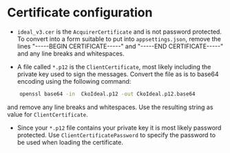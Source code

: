 # Certificate configuration

- `ideal_v3.cer` is the `AcquirerCertificate` and is not password protected. To convert into a form suitable to put into `appsettings.json`, remove the lines "-----BEGIN CERTIFICATE-----" and "-----END CERTIFICATE-----" and any line breaks and whitespaces.

- A file called `*.p12` is the `ClientCertificate`, most likely including the private key used to sign the messages. Convert the file as is to base64 encoding using the following command:

```bash
    openssl base64 -in  CkoIdeal.p12 -out CkoIdeal.p12.base64
```

and remove any line breaks and whitespaces. Use the resulting string as value for `ClientCertificate`.

- Since your `*.p12` file contains your private key it is most likely password protected. Use `ClientCertificatePassword` to specify the password to be used when loading the certificate.